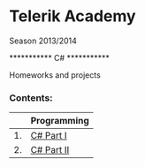 Telerik Academy
===============
Season 2013/2014

*********** C# ***********

Homeworks and projects

### Contents:

|     | Programming
| --- | -------------------------------------------------------------------------------------------------- |
| 1.  | [C# Part I](https://github.com/Anastasoff/Telerik-Academy/tree/master/Programming/CSharpPartOne)   |
| 2.  | [C# Part II](https://github.com/Anastasoff/Telerik-Academy/tree/master/Programming/CSharpPartTwo)  |
